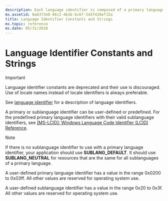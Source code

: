 ```yaml
---
description: Each language identifier is composed of a primary language identifier indicating the language and a sublanguage identifier indicating the country/region.
ms.assetid: 8a6373e0-46c2-4b1b-bc67-543f426ef15a
title: Language Identifier Constants and Strings
ms.topic: reference
ms.date: 05/31/2018
---
```


# Language Identifier Constants and Strings

> [!IMPORTANT]
> Language identifier constants are deprecated and their use is discouraged. Use of locale names instead of locale identifiers is always preferable.

See [language identifier](language-identifiers.md) for a description of language identifiers.

A primary or sublanguage identifier can be user-defined or predefined. For the predefined primary language identifiers with their valid sublanguage identifiers, see [[MS-LCID]: Windows Language Code Identifier (LCID) Reference](/openspecs/windows_protocols/ms-lcid/70feba9f-294e-491e-b6eb-56532684c37f).

> [!Note]  
> If there is no sublanguage identifier to use with a primary language identifier, your application should use **SUBLANG\_DEFAULT**. It should use **SUBLANG\_NEUTRAL** for resources that are the same for all sublanguages of a primary language.

A user-defined primary language identifier has a value in the range 0x0200 to 0x03ff. All other values are reserved for operating system use.

A user-defined sublanguage identifier has a value in the range 0x20 to 0x3f. All other values are reserved for operating system use.

